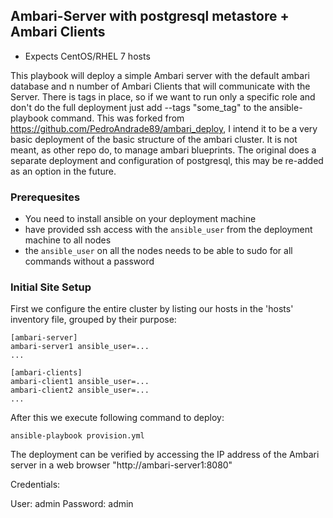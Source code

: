 Ambari-Server with postgresql metastore + Ambari Clients
-----------------------------------------------------------------------------

- Expects CentOS/RHEL 7 hosts

This playbook will deploy a simple Ambari server with the default ambari database and n number of Ambari Clients that will communicate with the Server.
There is tags in place, so if we want to run only a specific role and don't do the full deployment just add --tags "some_tag" to the ansible-playbook command.
This was forked from https://github.com/PedroAndrade89/ambari_deploy, I intend it to be a very basic deployment of the
basic structure of the ambari cluster. It is not meant, as other repo do, to manage ambari blueprints. The original does a separate deployment and configuration of postgresql, this may be re-added as an option in the future.

### Prerequesites

* You need to install ansible on your deployment machine
* have provided ssh access with the `ansible_user` from the deployment machine to all nodes
* the `ansible_user` on all the nodes needs to be able to sudo for all commands without a password

### Initial Site Setup

First we configure the entire cluster by listing our hosts in the 'hosts'
inventory file, grouped by their purpose:

```
[ambari-server]
ambari-server1 ansible_user=...
...

[ambari-clients]
ambari-client1 ansible_user=...
ambari-client2 ansible_user=...
...

```

After this we execute following command to deploy:

```
ansible-playbook provision.yml
```

The deployment can be verified by accessing the IP address of the Ambari server in a web browser "http://ambari-server1:8080"

Credentials:

User: admin
Password: admin









